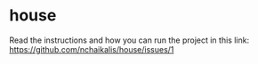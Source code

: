 # house
Read the instructions and how you can run the project in this link:
https://github.com/nchaikalis/house/issues/1
